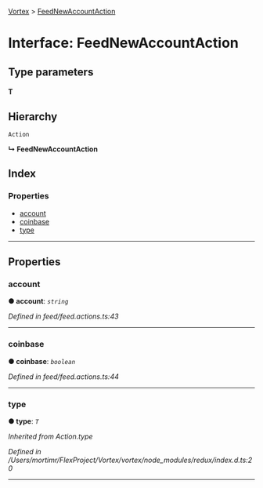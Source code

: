 [Vortex](../README.md) > [FeedNewAccountAction](../interfaces/feednewaccountaction.md)

# Interface: FeedNewAccountAction

## Type parameters
#### T 
## Hierarchy

 `Action`

**↳ FeedNewAccountAction**

## Index

### Properties

* [account](feednewaccountaction.md#account)
* [coinbase](feednewaccountaction.md#coinbase)
* [type](feednewaccountaction.md#type)

---

## Properties

<a id="account"></a>

###  account

**● account**: *`string`*

*Defined in feed/feed.actions.ts:43*

___
<a id="coinbase"></a>

###  coinbase

**● coinbase**: *`boolean`*

*Defined in feed/feed.actions.ts:44*

___
<a id="type"></a>

###  type

**● type**: *`T`*

*Inherited from Action.type*

*Defined in /Users/mortimr/FlexProject/Vortex/vortex/node_modules/redux/index.d.ts:20*

___

